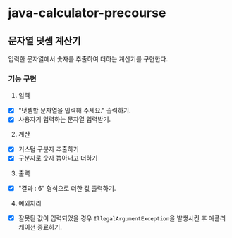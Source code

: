 # java-calculator-precourse
## 문자열 덧셈 계산기
입력한 문자열에서 숫자를 추출하여 더하는 계산기를 구현한다.

### 기능 구현
1. 입력
- [x] "덧셈할 문자열을 입력해 주세요." 출력하기.
- [x] 사용자기 입력하는 문자열 입력받기.

2. 계산
- [x] 커스텀 구분자 추출하기
- [x] 구분자로 숫자 뽑아내고 더하기

3. 출력
- [x] "결과 : 6" 형식으로 더한 값 출력하기.

4. 예외처리
- [x] 잘못된 값이 입력되었을 경우 `IllegalArgumentException`을 발생시킨 후 애플리케이션 종료하기.